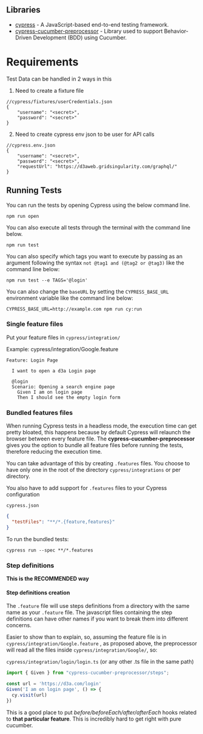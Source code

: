 ## Libraries

- [cypress](https://www.cypress.io/) - A JavaScript-based end-to-end testing framework.
- [cypress-cucumber-preprocessor](https://github.com/TheBrainFamily/cypress-cucumber-example) - Library used to support Behavior-Driven Development (BDD) using Cucumber.

# Requirements
Test Data can be handled in 2 ways in this
1. Need to create a fixture file 
```
//cypress/fixtures/userCredentials.json
{
    "username": "<secret>",
    "password": "<secret>"
}
```
2. Need to create cypress env json to be user for API calls
```
//cypress.env.json
{
    "username": "<secret>",
    "password": "<secret>",
    "requestUrl": "https://d3aweb.gridsingularity.com/graphql/"
}
```
## Running Tests

You can run the tests by opening Cypress using the below command line. 

```
npm run open
```

You can also execute all tests through the terminal with the command line below.
```
npm run test
```

You can also specify which tags you want to execute by passing as an argument following the syntax `not @tag1 and (@tag2 or @tag3)` like the command line below:
```
npm run test --e TAGS='@login'
```

You can also change the `baseURL` by setting the `CYPRESS_BASE_URL` environment variable like the command line below:
```
CYPRESS_BASE_URL=http://example.com npm run cy:run
```

### Single feature files

Put your feature files in `cypress/integration/`

Example: cypress/integration/Google.feature

```gherkin
Feature: Login Page

  I want to open a d3a Login page
  
  @login
  Scenario: Opening a search engine page
    Given I am on login page
    Then I should see the empty login form
```

### Bundled features files

When running Cypress tests in a headless mode, the execution time can get pretty bloated, this happens because by default Cypress will relaunch the browser between every feature file.
The **cypress-cucumber-preprocessor** gives you the option to bundle all feature files before running the tests, therefore reducing the execution time.

You can take advantage of this by creating `.features` files. You choose to have only one in the root of the directory `cypress/integrations` or per directory.

You also have to add support for `.features` files to your Cypress configuration

`cypress.json`

```json
{
  "testFiles": "**/*.{feature,features}"
}
```

To run the bundled tests:

```shell
cypress run --spec **/*.features
```

### Step definitions

**This is the RECOMMENDED way**

#### Step definitions creation

The `.feature` file will use steps definitions from a directory with the same name as your `.feature` file. The javascript files containing the step definitions can have other names if you want to break them into different concerns.

Easier to show than to explain, so, assuming the feature file is in `cypress/integration/Google.feature` , as proposed above, the preprocessor will read all the files inside `cypress/integration/Google/`, so:

`cypress/integration/login/login.ts` (or any other .ts file in the same path)

```javascript
import { Given } from "cypress-cucumber-preprocessor/steps";

const url = 'https://d3a.com/login'
Given('I am on login page', () => {
  cy.visit(url)
})
```

This is a good place to put *before/beforeEach/after/afterEach* hooks related to **that particular feature**. This is incredibly hard to get right with pure cucumber.  
